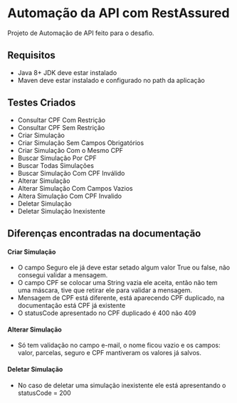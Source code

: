 # Automação da API com RestAssured

Projeto de Automação de API feito para o desafio.

##  Requisitos
 * Java 8+ JDK deve estar instalado
 * Maven deve estar instalado e configurado no path da aplicação

## Testes Criados
 * Consultar CPF Com Restrição
 * Consultar CPF Sem Restrição
 * Criar Simulação
 * Criar Simulação Sem Campos Obrigatórios
 * Criar Simulação Com o Mesmo CPF
 * Buscar Simulação Por CPF
 * Buscar Todas Simulações
 * Buscar Simulação Com CPF Inválido 
 * Alterar Simulação
 * Alterar Simulação Com Campos Vazios
 * Altera Simulação Com CPF Invalido
 * Deletar Simulação
 * Deletar Simulação Inexistente

## Diferenças encontradas na documentação

#### Criar Simulação

* O campo Seguro ele já deve estar setado algum valor True ou false, não consegui validar a mensagem.
* O campo CPF se colocar uma String vazia ele aceita, então não tem uma máscara, tive que retirar ele para validar a mensagem.
* Mensagem de CPF está diferente, está aparecendo CPF duplicado, na documentação está CPF já existente
* O statusCode apresentado no CPF duplicado é 400 não 409

#### Alterar Simulação
* Só tem validação no campo e-mail, o nome ficou vazio e os campos: valor, parcelas, seguro e CPF mantiveram os valores já salvos.

#### Deletar Simulação
* No caso de deletar uma simulação inexistente ele está apresentando o statusCode = 200